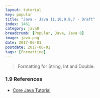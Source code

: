 ```yaml
---
layout: tutorial
key: popular
title: "Java - Java 11,10,9,8,7 - Draft"
index: 1461
category: java8
breadcrumb: [Popular, Java, Java 8]
image: java.png
date: 2017-06-01
postdate: 2017-06-01
tags: [Formatting]
---
```


> Formatting for String, Int and Double.


### 1.9 References
* [Core Java Tutorial](https://www.journaldev.com/24601/java-11-features)
